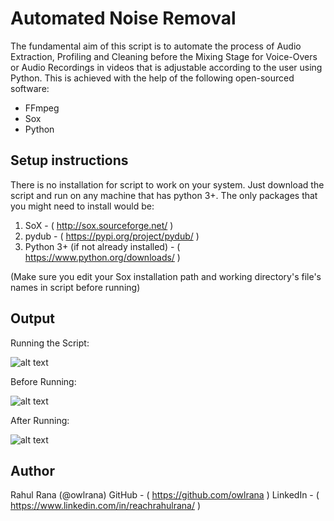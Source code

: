 # Automated Noise Removal

The fundamental aim of this script is to automate the process of Audio Extraction, Profiling and Cleaning before the Mixing Stage for Voice-Overs or Audio Recordings in videos that is adjustable according to the user using Python. This is achieved with the help of the following open-sourced software:
- FFmpeg
- Sox
- Python

## Setup instructions

There is no installation for script to work on your system. Just download the script and run on any machine that has python 3+. The only packages that you might need to install would be:
1. SoX - ( http://sox.sourceforge.net/ )
2. pydub - ( https://pypi.org/project/pydub/ )
3. Python 3+ (if not already installed) - ( https://www.python.org/downloads/ )

(Make sure you edit your Sox installation path and working directory's file's names in script before running)

## Output

Running the Script:

![alt text](https://i.imgur.com/eQE2Q2D.png)



Before Running:

![alt text](https://i.imgur.com/IMwghKX.png)



After Running:

![alt text](https://i.imgur.com/VjEH8TA.png)

## Author

Rahul Rana (@owlrana)
GitHub - ( https://github.com/owlrana )
LinkedIn - ( https://www.linkedin.com/in/reachrahulrana/ )
